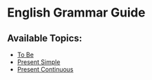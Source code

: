 # English Grammar Guide

## Available Topics:

- [To Be](To_Be.md)
- [Present Simple](Present_Simple.md)
- [Present Continuous](Present_Continuous.md)
